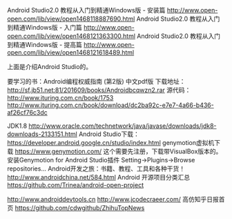 Android Studio2.0 教程从入门到精通Windows版 - 安装篇
http://www.open-open.com/lib/view/open1468118887690.html
Android Studio2.0 教程从入门到精通Windows版 - 入门篇
http://www.open-open.com/lib/view/open1468121363300.html
Android Studio2.0 教程从入门到精通Windows版 - 提高篇
http://www.open-open.com/lib/view/open1468121618489.html

上面是介绍Android Studio的。

要学习的书：Android编程权威指南 (第2版) 中文pdf版
下载地址：http://sf.jb51.net:81/201609/books/Androidbcqwzn2.rar
源代码：http://www.ituring.com.cn/book/1753
http://www.ituring.com.cn/book/download/dc2ba92c-e7e7-4a66-b436-af26cf76c3dc

JDK1.8
http://www.oracle.com/technetwork/java/javase/downloads/jdk8-downloads-2133151.html
Android Studio下载：
https://developer.android.google.cn/studio/index.html
genymotion虚拟机下载
https://www.genymotion.com/
这个需要先注册，下载带VisualBox版本的。
安装Genymotion for Android Studio插件
Setting->Plugins->Browse repositories...
Android开发之旅：书籍、教程、工具和各种干货！
http://www.androidchina.net/584.html
Android 开源项目分类汇总
https://github.com/Trinea/android-open-project

http://www.androiddevtools.cn
http://www.jcodecraeer.com/
高仿知乎日报首页
https://github.com/cdwgithub/ZhihuTopNews

